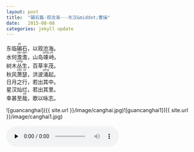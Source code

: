 ```yaml
---
layout: post
title:  "碣石篇·观沧海---东汉&middot;曹操"
date:   2015-08-08
categories: jekyll update
---  
```

东临<ruby>碣<rt>jié</rt></ruby>石，以观沧海。  
水何<ruby>澹<rt>dàn</rt>澹<rt>dàn</rt></ruby>，山岛<ruby>竦<rt>sǒng</rt>峙<rt>zhì</rt></ruby>。  
树木<ruby>丛<rt>cóng</rt></ruby>生，百草丰茂。  
秋风<ruby>萧<rt>xiāo</rt>瑟<rt>sè</rt></ruby>，洪波<ruby>涌<rt>yǒng</rt></ruby>起。  
日月之行，若出其中。  
星汉灿烂，若出其里。  
幸甚至<ruby>哉<rt>zāi</rt></ruby>，歌以咏志。  
    
 
![guancanghai]({{ site.url }}/image/canghai.jpg)![guancanghai1]({{ site.url }}/image/canghai1.jpg)  
<br>
<audio controls preload="none">
  <source src="{{ site.url }}/audio/caocao_guancanghai.m4a" type="audio/mpeg">
</audio> 